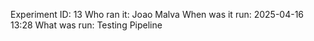 Experiment ID: 13
Who ran it: Joao Malva
When was it run: 2025-04-16 13:28
What was run: Testing Pipeline
